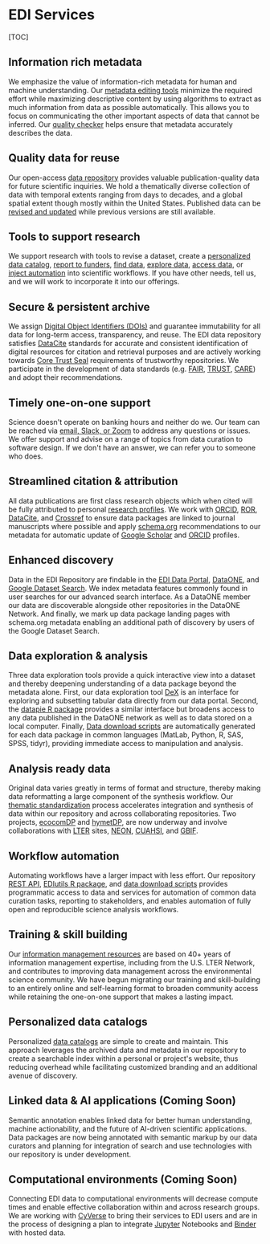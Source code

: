 # EDI Services

[TOC]

## Information rich metadata

We emphasize the value of information-rich metadata for human and machine understanding. Our [metadata editing tools](/templates/resources/creating-metadata-for-publication.md) minimize the required effort while maximizing descriptive content by using algorithms to extract as much information from data as possible automatically. This allows you to focus on communicating the other important aspects of data that cannot be inferred. Our [quality checker](/templates/resources/evaluating-a-data-package.md) helps ensure that metadata accurately describes the data.

## Quality data for reuse

Our open-access [data repository](https://portal.edirepository.org/nis/home.jsp) provides valuable publication-quality data for future scientific inquiries. We hold a thematically diverse collection of data with temporal extents ranging from days to decades, and a global spatial extent though mostly within the United States. Published data can be [revised and updated](/templates/resources/updating-a-data-package.md) while previous versions are still available.

## Tools to support research

We support research with tools to revise a dataset, create a [personalized data catalog](/templates/resources/create-a-data-catalog.md), [report to funders](/templates/resources/reporting-to-funders.md), [find data](/templates/resources/finding-data.md), [explore data](/templates/resources/data-exploration.md), [access data](/templates/resources/accessing-data.md), or [inject automation](/templates/resources/event-notifications.md) into scientific workflows. If you have other needs, tell us, and we will work to incorporate it into our offerings.

## Secure & persistent archive

We assign [Digital Object Identifiers (DOIs)](/templates/resources/the-data-package.md#digital-object-identifier-doi) and guarantee immutability for all data for long-term access, transparency, and reuse. The EDI data repository satisfies [DataCite](https://datacite.org/) standards for accurate and consistent identification of digital resources for citation and retrieval purposes and are actively working towards [Core Trust Seal](https://www.coretrustseal.org/) requirements of trustworthy repositories. We participate in the development of data standards (e.g. [FAIR](https://www.go-fair.org/fair-principles/), [TRUST](https://www.nature.com/articles/s41597-020-0486-7), [CARE](https://www.gida-global.org/care)) and adopt their recommendations.

## Timely one-on-one support

Science doesn't operate on banking hours and neither do we. Our team can be reached via [email, Slack, or Zoom](/templates/support/contact-us.md) to address any questions or issues. We offer support and advise on a range of topics from data curation to software design. If we don't have an answer, we can refer you to someone who does.


## Streamlined citation & attribution

All data publications are first class research objects which when cited will be fully attributed to personal [research profiles](/templates/resources/orcid-id.md). We work with [ORCID](https://orcid.org/), [ROR](https://ror.org/), [DataCite](https://datacite.org/), and [Crossref](https://www.crossref.org/) to ensure data packages are linked to journal manuscripts where possible and apply [schema.org](https://schema.org/) recommendations to our metadata for automatic update of [Google Scholar](https://scholar.google.com/) and [ORCID](https://orcid.org/) profiles.


## Enhanced discovery

Data in the EDI Repository are findable in the [EDI Data Portal](https://portal.edirepository.org/nis/home.jsp), [DataONE](https://www.dataone.org/), and [Google Dataset Search](https://datasetsearch.research.google.com/). We index metadata features commonly found in user searches for our advanced search interface. As a DataONE member our data are discoverable alongside other repositories in the DataONE Network. And finally, we mark up data package landing pages with schema.org metadata enabling an additional path of discovery by users of the Google Dataset Search.

## Data exploration & analysis

Three data exploration tools provide a quick interactive view into a dataset and thereby deepening understanding of a data package beyond the metadata alone. First, our data exploration tool [DeX](/templates/resources/data-exploration.md#data-explorer-dex) is an interface for exploring and subsetting tabular data directly from our data portal. Second, the [datapie R package](/templates/resources/data-exploration.md#datapie) provides a similar interface but broadens access to any data published in the DataONE network as well as to data stored on a local computer. Finally, [Data download scripts](/templates/resources/data-exploration.md#data-import-scripts) are automatically generated for each data package in common languages (MatLab, Python, R, SAS, SPSS, tidyr), providing immediate access to manipulation and analysis.

## Analysis ready data

Original data varies greatly in terms of format and structure, thereby making data reformatting a large component of the synthesis workflow. Our [thematic standardization](/templates/resources/thematic-standardization.md) process accelerates integration and synthesis of data within our repository and across collaborating repositories. Two projects, [ecocomDP](/templates/resources/thematic-standardization.md#ecocomdp) and [hymetDP](/templates/resources/thematic-standardization.md#hymetdp), are now underway and involve collaborations with [LTER](https://lternet.edu/) sites, [NEON](https://www.neonscience.org/), [CUAHSI](https://www.cuahsi.org/), and [GBIF](https://www.gbif.org/).

## Workflow automation

Automating workflows have a larger impact with less effort. Our repository [REST API](/templates/resources/rest-api.md), [EDIutils R package](https://docs.ropensci.org/EDIutils/index.html), and [data download scripts](/templates/resources/accessing-data.md#data-download-scripts) provides programmatic access to data and services for automation of common data curation tasks, reporting to stakeholders, and enables automation of fully open and reproducible science analysis workflows.

## Training & skill building

Our [information management resources](/templates/resources/resources-for-information-managers.md) are based on 40+ years of information management expertise, including from the U.S. LTER Network, and contributes to improving data management across the environmental science community. We have begun migrating our training and skill-building to an entirely online and self-learning format to broaden community access while retaining the one-on-one support that makes a lasting impact.

## Personalized data catalogs

Personalized [data catalogs](/templates/resources/create-a-data-catalog.md) are simple to create and maintain. This approach leverages the archived data and metadata in our repository to create a searchable index within a personal or project's website, thus reducing overhead while facilitating customized branding and an additional avenue of discovery.


## Linked data & AI applications (Coming Soon)

Semantic annotation enables linked data for better human understanding, machine actionability, and the future of AI-driven scientific applications. Data packages are now being annotated with semantic markup by our data curators and planning for integration of search and use technologies with our repository is under development.


## Computational environments (Coming Soon)

Connecting EDI data to computational environments will decrease compute times and enable effective collaboration within and across research groups. We are working with [CyVerse](https://cyverse.org/) to bring their services to EDI users and are in the process of designing a plan to integrate [Jupyter](https://jupyter.org/) Notebooks and [Binder](https://mybinder.org/) with hosted data.
